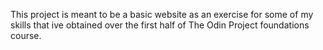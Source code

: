 This project is meant to be a basic website as an exercise for some of my skills that ive obtained over the first half of The Odin Project foundations course.
